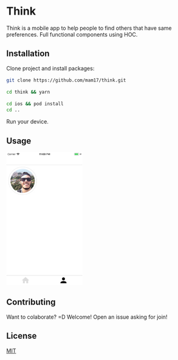 # Think

Think is a mobile app to help people to find others that have same preferences. Full functional components using HOC.

## Installation

Clone project and install packages:

```bash
git clone https://github.com/mam17/think.git
```
```bash
cd think && yarn
```
```bash
cd ios && pod install
cd ..
```


Run your device.

## Usage
<img src="/images/stage.png" width="200" height="350"  >

## Contributing
Want to colaborate? =D Welcome! Open an issue asking for join!

## License
[MIT](https://choosealicense.com/licenses/mit/)
